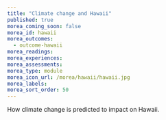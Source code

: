 ```yaml
---
title: "Climate change and Hawaii"
published: true
morea_coming_soon: false
morea_id: hawaii
morea_outcomes:
  - outcome-hawaii
morea_readings:
morea_experiences:
morea_assessments:
morea_type: module
morea_icon_url: /morea/hawaii/hawaii.jpg
morea_labels:
morea_sort_order: 50
---
```


How climate change is predicted to impact on Hawaii.
